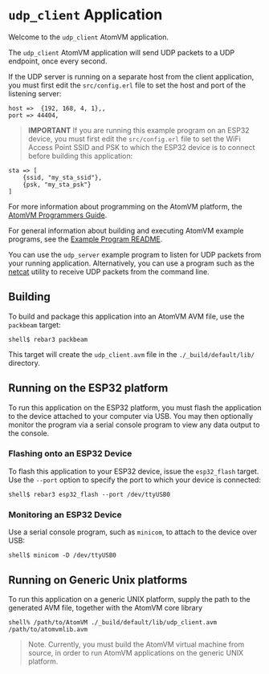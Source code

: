 # `udp_client` Application

Welcome to the `udp_client` AtomVM application.

The `udp_client` AtomVM application will send UDP packets to a UDP endpoint, once every second.

If the UDP server is running on a separate host from the client application, you must first edit the `src/config.erl` file to set the host and port of the listening server:

    host =>  {192, 168, 4, 1},,
    port => 44404,

> **IMPORTANT** If you are running this example program on an ESP32 device, you must first edit the `src/config.erl` file to set the WiFi Access Point SSID and PSK to which the ESP32 device is to connect before building this application:

    sta => [
        {ssid, "my_sta_ssid"},
        {psk, "my_sta_psk"}
    ]

For more information about programming on the AtomVM platform, the [AtomVM Programmers Guide](https://doc.atomvm.net/programmers-guide.html).

For general information about building and executing AtomVM example programs, see the [Example Program README](../README.md).

You can use the `udp_server` example program to listen for UDP packets from your running application.  Alternatively, you can use a program such as the [netcat](https://en.wikipedia.org/wiki/Netcat) utility to receive UDP packets from the command line.

## Building

To build and package this application into an AtomVM AVM file, use the `packbeam` target:

    shell$ rebar3 packbeam

This target will create the `udp_client.avm` file in the `./_build/default/lib/` directory.

## Running on the ESP32 platform

To run this application on the ESP32 platform, you must flash the application to the device attached to your computer via USB.  You may then optionally monitor the program via a serial console program to view any data output to the console.

### Flashing onto an ESP32 Device

To flash this application to your ESP32 device, issue the `esp32_flash` target.  Use the `--port` option to specify the port to which your device is connected:

    shell$ rebar3 esp32_flash --port /dev/ttyUSB0

### Monitoring an ESP32 Device

Use a serial console program, such as `minicom`, to attach to the device over USB:

    shell$ minicom -D /dev/ttyUSB0

## Running on Generic Unix platforms

To run this application on a generic UNIX platform, supply the path to the generated AVM file, together with the AtomVM core library

    shell% /path/to/AtomVM ./_build/default/lib/udp_client.avm /path/to/atomvmlib.avm

> Note.  Currently, you must build the AtomVM virtual machine from source, in order to run AtomVM applications on the generic UNIX platform.
